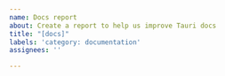 ```yaml
---
name: Docs report
about: Create a report to help us improve Tauri docs
title: "[docs]"
labels: 'category: documentation'
assignees: ''

---
```



